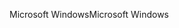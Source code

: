 <span data-ttu-id="00953-101">Microsoft Windows</span><span class="sxs-lookup"><span data-stu-id="00953-101">Microsoft Windows</span></span>
